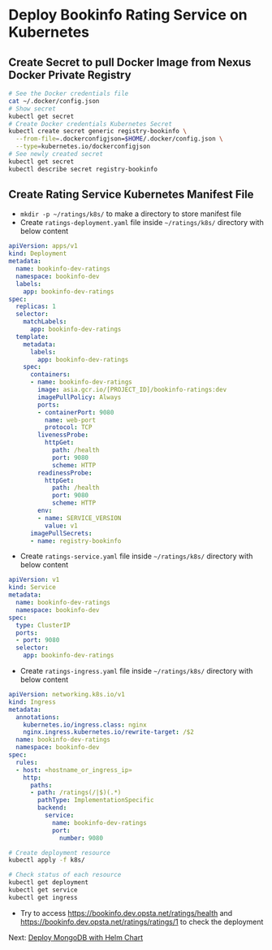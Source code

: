 # Deploy Bookinfo Rating Service on Kubernetes

## Create Secret to pull Docker Image from Nexus Docker Private Registry

```bash
# See the Docker credentials file
cat ~/.docker/config.json
# Show secret
kubectl get secret
# Create Docker credentials Kubernetes Secret
kubectl create secret generic registry-bookinfo \
  --from-file=.dockerconfigjson=$HOME/.docker/config.json \
  --type=kubernetes.io/dockerconfigjson
# See newly created secret
kubectl get secret
kubectl describe secret registry-bookinfo
```

## Create Rating Service Kubernetes Manifest File

* `mkdir -p ~/ratings/k8s/` to make a directory to store manifest file
* Create `ratings-deployment.yaml` file inside `~/ratings/k8s/` directory with below content

```yaml
apiVersion: apps/v1
kind: Deployment
metadata:
  name: bookinfo-dev-ratings
  namespace: bookinfo-dev
  labels:
    app: bookinfo-dev-ratings
spec:
  replicas: 1
  selector:
    matchLabels:
      app: bookinfo-dev-ratings
  template:
    metadata:
      labels:
        app: bookinfo-dev-ratings
    spec:
      containers:
      - name: bookinfo-dev-ratings
        image: asia.gcr.io/[PROJECT_ID]/bookinfo-ratings:dev
        imagePullPolicy: Always
        ports:
        - containerPort: 9080
          name: web-port
          protocol: TCP
        livenessProbe:
          httpGet:
            path: /health
            port: 9080
            scheme: HTTP
        readinessProbe:
          httpGet:
            path: /health
            port: 9080
            scheme: HTTP
        env:
        - name: SERVICE_VERSION
          value: v1
      imagePullSecrets:
      - name: registry-bookinfo
```

* Create `ratings-service.yaml` file inside `~/ratings/k8s/` directory with below content

```yaml
apiVersion: v1
kind: Service
metadata:
  name: bookinfo-dev-ratings
  namespace: bookinfo-dev
spec:
  type: ClusterIP
  ports:
  - port: 9080
  selector:
    app: bookinfo-dev-ratings
```

* Create `ratings-ingress.yaml` file inside `~/ratings/k8s/` directory with below content

```yaml
apiVersion: networking.k8s.io/v1
kind: Ingress
metadata:
  annotations:
    kubernetes.io/ingress.class: nginx
    nginx.ingress.kubernetes.io/rewrite-target: /$2
  name: bookinfo-dev-ratings
  namespace: bookinfo-dev
spec:
  rules:
  - host: «hostname_or_ingress_ip»
    http:
      paths:
      - path: /ratings(/|$)(.*)
        pathType: ImplementationSpecific
        backend:
          service:
            name: bookinfo-dev-ratings
            port:
              number: 9080
```

```bash
# Create deployment resource
kubectl apply -f k8s/

# Check status of each resource
kubectl get deployment
kubectl get service
kubectl get ingress
```

* Try to access <https://bookinfo.dev.opsta.net/ratings/health> and <https://bookinfo.dev.opsta.net/ratings/ratings/1> to check the deployment

Next: [Deploy MongoDB with Helm Chart](05-helm-mongodb.md)
